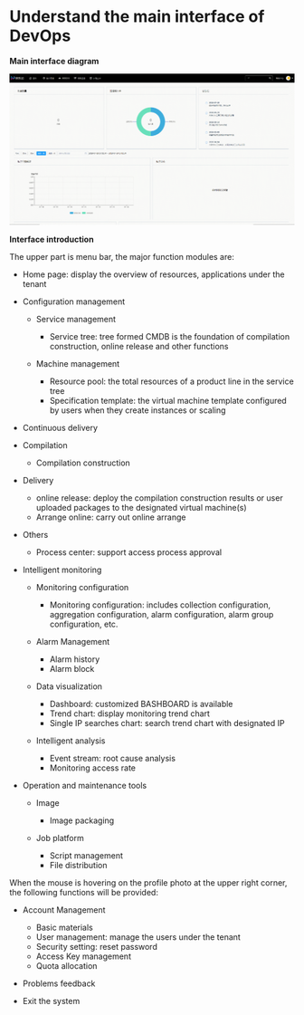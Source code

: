 # Understand the main interface of DevOps

**Main interface diagram**
 
![image](https://github.com/jdcloudcom/cn/blob/DevOps/image/DevOps/Operation-Guide3.png) 

**Interface introduction**

The upper part is menu bar, the major function modules are:

- Home page: display the overview of resources, applications under the tenant
- Configuration management

  - Service management
  
    - Service tree: tree formed CMDB is the foundation of compilation construction, online release and other functions
    
  - Machine management
  
    - Resource pool: the total resources of a product line in the service tree
    - Specification template: the virtual machine template configured by users when they create instances or scaling
- Continuous delivery
 
 - Compilation
  
    - Compilation construction
  - Delivery
  
    - online release: deploy the compilation construction results or user uploaded packages to the designated virtual machine(s)
    - Arrange online: carry out online arrange
  - Others
  
    - Process center: support access process approval
- Intelligent monitoring

  - Monitoring configuration
  
    - Monitoring configuration: includes collection configuration, aggregation configuration, alarm configuration, alarm group configuration, etc.
    
  - Alarm Management
  
    - Alarm history
    - Alarm block
  - Data visualization
  
    - Dashboard: customized BASHBOARD is available
    - Trend chart: display monitoring trend chart
    - Single IP searches chart: search trend chart with designated IP
    
  - Intelligent analysis
  
    - Event stream: root cause analysis
    - Monitoring access rate
    
- Operation and maintenance tools
  - Image
  
    - Image packaging
    
  - Job platform
  
    - Script management
    - File distribution

When the mouse is hovering on the profile photo at the upper right corner, the following functions will be provided:

- Account Management
  
  - Basic materials
  - User management: manage the users under the tenant
  - Security setting: reset password
  - Access Key management
  - Quota allocation
  
- Problems feedback
- Exit the system
